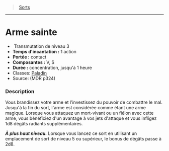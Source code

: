 ﻿> [Sorts](hd_spells.md)

---

# Arme sainte

-  Transmutation de niveau 3
- **Temps d'incantation :** 1 action
- **Portée :** contact
- **Composantes :** V, S</Components-->
- **Durée :** concentration, jusqu'à 1 heure
- Classes: [Paladin](hd_paladin.md)
- Source: (MDR p324)

### Description

Vous brandissez votre arme et l'investissez du pouvoir de combattre le mal. Jusqu'à la fin du sort, l'arme est considérée comme étant une arme magique. Lorsque vous attaquez un mort-vivant ou un fiélon avec cette arme, vous bénéficiez d'un avantage à vos jets d'attaque et vous infligez 1d8 dégâts radiants supplémentaires.

**_À plus haut niveau._** Lorsque vous lancez ce sort en utilisant un emplacement de sort de niveau 5 ou supérieur, le bonus de dégâts passe à 2d8.

